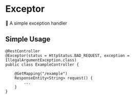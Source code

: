 # Exceptor
🚨 A simple exception handler

## Simple Usage
```
@RestController
@Exceptor(status = HttpStatus.BAD_REQUEST, exception = IllegalArgumentException.class)
public class ExampleController {

    @GetMapping("/example")
    ResponseEntity<String> request() {
        ...
    }
}
```
